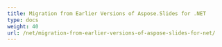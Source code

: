```yaml
---
title: Migration from Earlier Versions of Aspose.Slides for .NET
type: docs
weight: 40
url: /net/migration-from-earlier-versions-of-aspose-slides-for-net/
---
```



